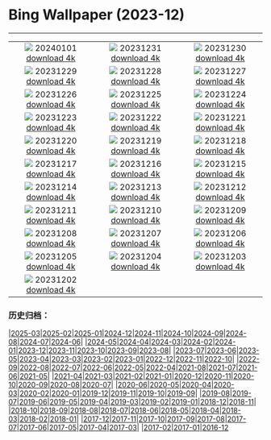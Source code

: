 # Bing Wallpaper (2023-12)
**************
| | | |
| :----: | :----: | :----: |
| ![](https://www.bing.com/th?id=OHR.ThailandNewYears_EN-CA2541480849_1920x1080.jpg) 20240101 [download 4k](https://www.bing.com/th?id=OHR.ThailandNewYears_EN-CA2541480849_UHD.jpg) | ![](https://www.bing.com/th?id=OHR.TadamiWinter_EN-CA2053501506_1920x1080.jpg) 20231231 [download 4k](https://www.bing.com/th?id=OHR.TadamiWinter_EN-CA2053501506_UHD.jpg) | ![](https://www.bing.com/th?id=OHR.BlueAmsterdam_EN-CA0805614329_1920x1080.jpg) 20231230 [download 4k](https://www.bing.com/th?id=OHR.BlueAmsterdam_EN-CA0805614329_UHD.jpg) |
| ![](https://www.bing.com/th?id=OHR.GreenlandHumpback_EN-CA8706019079_1920x1080.jpg) 20231229 [download 4k](https://www.bing.com/th?id=OHR.GreenlandHumpback_EN-CA8706019079_UHD.jpg) | ![](https://www.bing.com/th?id=OHR.KirkjufellAurora_EN-CA8070468139_1920x1080.jpg) 20231228 [download 4k](https://www.bing.com/th?id=OHR.KirkjufellAurora_EN-CA8070468139_UHD.jpg) | ![](https://www.bing.com/th?id=OHR.BoxingDayCA_EN-CA7491018775_1920x1080.jpg) 20231227 [download 4k](https://www.bing.com/th?id=OHR.BoxingDayCA_EN-CA7491018775_UHD.jpg) |
| ![](https://www.bing.com/th?id=OHR.ChristmasCA_EN-CA0839691287_1920x1080.jpg) 20231226 [download 4k](https://www.bing.com/th?id=OHR.ChristmasCA_EN-CA0839691287_UHD.jpg) | ![](https://www.bing.com/th?id=OHR.EstoniaXmasEve_EN-CA2639551026_1920x1080.jpg) 20231225 [download 4k](https://www.bing.com/th?id=OHR.EstoniaXmasEve_EN-CA2639551026_UHD.jpg) | ![](https://www.bing.com/th?id=OHR.FestivusPenguins_EN-CA2075026889_1920x1080.jpg) 20231224 [download 4k](https://www.bing.com/th?id=OHR.FestivusPenguins_EN-CA2075026889_UHD.jpg) |
| ![](https://www.bing.com/th?id=OHR.LjubljanaLights_EN-CA1534198321_1920x1080.jpg) 20231223 [download 4k](https://www.bing.com/th?id=OHR.LjubljanaLights_EN-CA1534198321_UHD.jpg) | ![](https://www.bing.com/th?id=OHR.CastleriggStoneCircleUK_EN-CA9940011631_1920x1080.jpg) 20231222 [download 4k](https://www.bing.com/th?id=OHR.CastleriggStoneCircleUK_EN-CA9940011631_UHD.jpg) | ![](https://www.bing.com/th?id=OHR.ValGardenaItaly_EN-CA9038547102_1920x1080.jpg) 20231221 [download 4k](https://www.bing.com/th?id=OHR.ValGardenaItaly_EN-CA9038547102_UHD.jpg) |
| ![](https://www.bing.com/th?id=OHR.WarsawChristmas_EN-CA8636776898_1920x1080.jpg) 20231220 [download 4k](https://www.bing.com/th?id=OHR.WarsawChristmas_EN-CA8636776898_UHD.jpg) | ![](https://www.bing.com/th?id=OHR.CapitolReefSnow_EN-CA8234671064_1920x1080.jpg) 20231219 [download 4k](https://www.bing.com/th?id=OHR.CapitolReefSnow_EN-CA8234671064_UHD.jpg) | ![](https://www.bing.com/th?id=OHR.WinterWaxwings_EN-CA5729740430_1920x1080.jpg) 20231218 [download 4k](https://www.bing.com/th?id=OHR.WinterWaxwings_EN-CA5729740430_UHD.jpg) |
| ![](https://www.bing.com/th?id=OHR.GrandPlaceXmas_EN-CA4794374028_1920x1080.jpg) 20231217 [download 4k](https://www.bing.com/th?id=OHR.GrandPlaceXmas_EN-CA4794374028_UHD.jpg) | ![](https://www.bing.com/th?id=OHR.SantaPark_EN-CA4150572624_1920x1080.jpg) 20231216 [download 4k](https://www.bing.com/th?id=OHR.SantaPark_EN-CA4150572624_UHD.jpg) | ![](https://www.bing.com/th?id=OHR.BorealOwl_EN-CA5986329708_1920x1080.jpg) 20231215 [download 4k](https://www.bing.com/th?id=OHR.BorealOwl_EN-CA5986329708_UHD.jpg) |
| ![](https://www.bing.com/th?id=OHR.LofotenRorbu_EN-CA0505973846_1920x1080.jpg) 20231214 [download 4k](https://www.bing.com/th?id=OHR.LofotenRorbu_EN-CA0505973846_UHD.jpg) | ![](https://www.bing.com/th?id=OHR.Poinsettia_EN-CA0341859998_1920x1080.jpg) 20231213 [download 4k](https://www.bing.com/th?id=OHR.Poinsettia_EN-CA0341859998_UHD.jpg) | ![](https://www.bing.com/th?id=OHR.MountainDayChina_EN-CA0225759404_1920x1080.jpg) 20231212 [download 4k](https://www.bing.com/th?id=OHR.MountainDayChina_EN-CA0225759404_UHD.jpg) |
| ![](https://www.bing.com/th?id=OHR.SaharaDunes_EN-CA5200526907_1920x1080.jpg) 20231211 [download 4k](https://www.bing.com/th?id=OHR.SaharaDunes_EN-CA5200526907_UHD.jpg) | ![](https://www.bing.com/th?id=OHR.PatagoniaGuanaco_EN-CA9262708523_1920x1080.jpg) 20231210 [download 4k](https://www.bing.com/th?id=OHR.PatagoniaGuanaco_EN-CA9262708523_UHD.jpg) | ![](https://www.bing.com/th?id=OHR.JerseyIsland_EN-CA2533906685_1920x1080.jpg) 20231209 [download 4k](https://www.bing.com/th?id=OHR.JerseyIsland_EN-CA2533906685_UHD.jpg) |
| ![](https://www.bing.com/th?id=OHR.GrandCanyonVerdon_EN-CA6319133080_1920x1080.jpg) 20231208 [download 4k](https://www.bing.com/th?id=OHR.GrandCanyonVerdon_EN-CA6319133080_UHD.jpg) | ![](https://www.bing.com/th?id=OHR.CERNCenter_EN-CA4364715980_1920x1080.jpg) 20231207 [download 4k](https://www.bing.com/th?id=OHR.CERNCenter_EN-CA4364715980_UHD.jpg) | ![](https://www.bing.com/th?id=OHR.AlpsCastles_EN-CA3984381282_1920x1080.jpg) 20231206 [download 4k](https://www.bing.com/th?id=OHR.AlpsCastles_EN-CA3984381282_UHD.jpg) |
| ![](https://www.bing.com/th?id=OHR.CheetahDay_EN-CA9596172993_1920x1080.jpg) 20231205 [download 4k](https://www.bing.com/th?id=OHR.CheetahDay_EN-CA9596172993_UHD.jpg) | ![](https://www.bing.com/th?id=OHR.VermilionCliffs_EN-CA1719361824_1920x1080.jpg) 20231204 [download 4k](https://www.bing.com/th?id=OHR.VermilionCliffs_EN-CA1719361824_UHD.jpg) | ![](https://www.bing.com/th?id=OHR.AngkorPark_EN-CA3208481689_1920x1080.jpg) 20231203 [download 4k](https://www.bing.com/th?id=OHR.AngkorPark_EN-CA3208481689_UHD.jpg) |
| ![](https://www.bing.com/th?id=OHR.MinnewankaLake_EN-CA2495233289_1920x1080.jpg) 20231202 [download 4k](https://www.bing.com/th?id=OHR.MinnewankaLake_EN-CA2495233289_UHD.jpg) |  |  |

### 历史归档：

|[2025-03](2025-03/2025-03.md)|[2025-02](2025-02/2025-02.md)|[2025-01](2025-01/2025-01.md)|[2024-12](2024-12/2024-12.md)|[2024-11](2024-11/2024-11.md)|[2024-10](2024-10/2024-10.md)|[2024-09](2024-09/2024-09.md)|[2024-08](2024-08/2024-08.md)|[2024-07](2024-07/2024-07.md)|[2024-06](2024-06/2024-06.md)|
|[2024-05](2024-05/2024-05.md)|[2024-04](2024-04/2024-04.md)|[2024-03](2024-03/2024-03.md)|[2024-02](2024-02/2024-02.md)|[2024-01](2024-01/2024-01.md)|[2023-12](2023-12/2023-12.md)|[2023-11](2023-11/2023-11.md)|[2023-10](2023-10/2023-10.md)|[2023-09](2023-09/2023-09.md)|[2023-08](2023-08/2023-08.md)|
|[2023-07](2023-07/2023-07.md)|[2023-06](2023-06/2023-06.md)|[2023-05](2023-05/2023-05.md)|[2023-04](2023-04/2023-04.md)|[2023-03](2023-03/2023-03.md)|[2023-02](2023-02/2023-02.md)|[2023-01](2023-01/2023-01.md)|[2022-12](2022-12/2022-12.md)|[2022-11](2022-11/2022-11.md)|[2022-10](2022-10/2022-10.md)|
|[2022-09](2022-09/2022-09.md)|[2022-08](2022-08/2022-08.md)|[2022-07](2022-07/2022-07.md)|[2022-06](2022-06/2022-06.md)|[2022-05](2022-05/2022-05.md)|[2022-04](2022-04/2022-04.md)|[2021-08](2021-08/2021-08.md)|[2021-07](2021-07/2021-07.md)|[2021-06](2021-06/2021-06.md)|[2021-05](2021-05/2021-05.md)|
|[2021-04](2021-04/2021-04.md)|[2021-03](2021-03/2021-03.md)|[2021-02](2021-02/2021-02.md)|[2021-01](2021-01/2021-01.md)|[2020-12](2020-12/2020-12.md)|[2020-11](2020-11/2020-11.md)|[2020-10](2020-10/2020-10.md)|[2020-09](2020-09/2020-09.md)|[2020-08](2020-08/2020-08.md)|[2020-07](2020-07/2020-07.md)|
|[2020-06](2020-06/2020-06.md)|[2020-05](2020-05/2020-05.md)|[2020-04](2020-04/2020-04.md)|[2020-03](2020-03/2020-03.md)|[2020-02](2020-02/2020-02.md)|[2020-01](2020-01/2020-01.md)|[2019-12](2019-12/2019-12.md)|[2019-11](2019-11/2019-11.md)|[2019-10](2019-10/2019-10.md)|[2019-09](2019-09/2019-09.md)|
|[2019-08](2019-08/2019-08.md)|[2019-07](2019-07/2019-07.md)|[2019-06](2019-06/2019-06.md)|[2019-05](2019-05/2019-05.md)|[2019-04](2019-04/2019-04.md)|[2019-03](2019-03/2019-03.md)|[2019-02](2019-02/2019-02.md)|[2019-01](2019-01/2019-01.md)|[2018-12](2018-12/2018-12.md)|[2018-11](2018-11/2018-11.md)|
|[2018-10](2018-10/2018-10.md)|[2018-09](2018-09/2018-09.md)|[2018-08](2018-08/2018-08.md)|[2018-07](2018-07/2018-07.md)|[2018-06](2018-06/2018-06.md)|[2018-05](2018-05/2018-05.md)|[2018-04](2018-04/2018-04.md)|[2018-03](2018-03/2018-03.md)|[2018-02](2018-02/2018-02.md)|[2018-01](2018-01/2018-01.md)|
|[2017-12](2017-12/2017-12.md)|[2017-11](2017-11/2017-11.md)|[2017-10](2017-10/2017-10.md)|[2017-09](2017-09/2017-09.md)|[2017-08](2017-08/2017-08.md)|[2017-07](2017-07/2017-07.md)|[2017-06](2017-06/2017-06.md)|[2017-05](2017-05/2017-05.md)|[2017-04](2017-04/2017-04.md)|[2017-03](2017-03/2017-03.md)|
|[2017-02](2017-02/2017-02.md)|[2017-01](2017-01/2017-01.md)|[2016-12](2016-12/2016-12.md)
